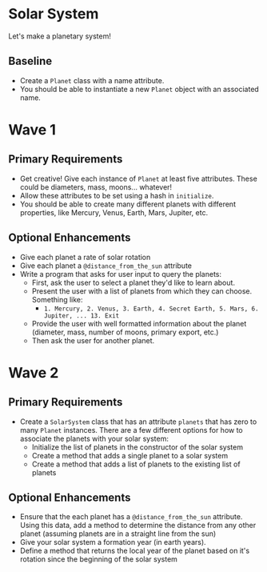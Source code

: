 # Solar System
Let's make a planetary system!

## Baseline
- Create a `Planet` class with a name attribute.
- You should be able to instantiate a new `Planet` object with an associated name.

# Wave 1
## Primary Requirements
- Get creative! Give each instance of `Planet` at least five attributes. These could be diameters, mass, moons... whatever!
- Allow these attributes to be set using a hash in `initialize`.
- You should be able to create many different planets with different properties, like Mercury, Venus, Earth, Mars, Jupiter, etc.

## Optional Enhancements
- Give each planet a rate of solar rotation
- Give each planet a `@distance_from_the_sun` attribute
- Write a program that asks for user input to query the planets:
  - First, ask the user to select a planet they'd like to learn about.
  - Present the user with a list of planets from which they can choose. Something like:
    - `1. Mercury, 2. Venus, 3. Earth, 4. Secret Earth, 5. Mars, 6. Jupiter, ... 13. Exit`
  - Provide the user with well formatted information about the planet (diameter, mass, number of moons, primary export, etc.)
  - Then ask the user for another planet.

# Wave 2
## Primary Requirements
- Create a `SolarSystem` class that has an attribute `planets` that has zero to many `Planet` instances. There are a few different options for how to associate the planets with your solar system:
    - Initialize the list of planets in the constructor of the solar system
    - Create a method that adds a single planet to a solar system
    - Create a method that adds a list of planets to the existing list of planets

## Optional Enhancements
- Ensure that the each planet has a `@distance_from_the_sun` attribute. Using this data, add a method to determine the distance from any other planet (assuming planets are in a straight line from the sun)
- Give your solar system a formation year (in earth years).
- Define a method that returns the local year of the planet based on it's rotation since the beginning of the solar system
